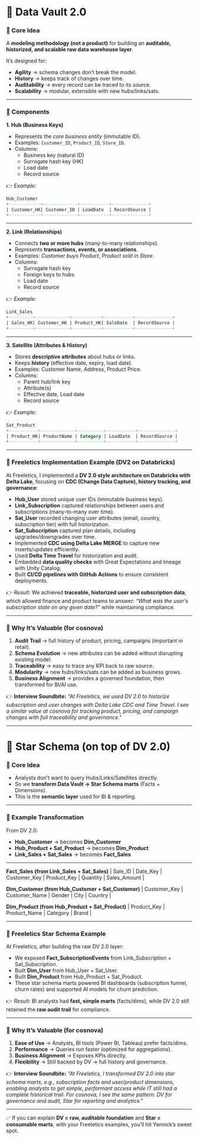 # 📌 Data Vault 2.0

### 🔹 Core Idea

A **modeling methodology (not a product)** for building an **auditable, historized, and scalable raw data warehouse layer**.

It’s designed for:

* **Agility** → schema changes don’t break the model.
* **History** → keeps track of changes over time.
* **Auditability** → every record can be traced to its source.
* **Scalability** → modular, extensible with new hubs/links/sats.

---

### 🔹 Components

**1. Hub (Business Keys)**

* Represents the *core business entity* (immutable ID).
* Examples: `Customer_ID`, `Product_ID`, `Store_ID`.
* Columns:
  * Business key (natural ID)
  * Surrogate hash key (HK)
  * Load date
  * Record source

👉 *Example:*
```sql
Hub_Customer
+------------+-------------+-----------+--------------+
| Customer_HK| Customer_ID | LoadDate  | RecordSource |
+------------+-------------+-----------+--------------+
```

---

**2. Link (Relationships)**

* Connects **two or more hubs** (many-to-many relationships).
* Represents **transactions, events, or associations**.
* Examples: *Customer buys Product*, *Product sold in Store*.
* Columns:
  * Surrogate hash key
  * Foreign keys to hubs
  * Load date
  * Record source

👉 *Example:*
```sql
Link_Sales
+---------+-------------+-----------+-----------+--------------+
| Sales_HK| Customer_HK | Product_HK| SaleDate  | RecordSource |
+---------+-------------+-----------+-----------+--------------+
```

---

**3. Satellite (Attributes & History)**

* Stores **descriptive attributes** about hubs or links.
* Keeps **history** (effective date, expiry, load date).
* Examples: Customer Name, Address, Product Price.
* Columns:
  * Parent hub/link key
  * Attribute(s)
  * Effective date, Load date
  * Record source

👉 *Example:*
```sql
Sat_Product
+-----------+-------------+----------+-----------+--------------+
| Product_HK| ProductName | Category | LoadDate  | RecordSource |
+-----------+-------------+----------+-----------+--------------+
```

---

### 🔹 Freeletics Implementation Example (DV2 on Databricks)

At Freeletics, I implemented a **DV 2.0 style architecture on Databricks with Delta Lake**, focusing on **CDC (Change Data Capture), history tracking, and governance**:

* **Hub_User** stored unique user IDs (immutable business keys).
* **Link_Subscription** captured relationships between users and subscriptions (many-to-many over time).
* **Sat_User** recorded changing user attributes (email, country, subscription tier) with full historization.
* **Sat_Subscription** captured plan details, including upgrades/downgrades over time.
* Implemented **CDC using Delta Lake MERGE** to capture new inserts/updates efficiently.
* Used **Delta Time Travel** for historization and audit.
* Embedded **data quality checks** with Great Expectations and lineage with Unity Catalog.
* Built **CI/CD pipelines with GitHub Actions** to ensure consistent deployments.

👉 *Result:* We achieved **traceable, historized user and subscription data**, which allowed finance and product teams to answer: *“What was the user’s subscription state on any given date?”* while maintaining compliance.

---

### 🔹 Why It’s Valuable (for cosnova)

1. **Audit Trail** → full history of product, pricing, campaigns (important in retail).
2. **Schema Evolution** → new attributes can be added without disrupting existing model.
3. **Traceability** → easy to trace any KPI back to raw source.
4. **Modularity** → new hubs/links/sats can be added as business grows.
5. **Business Alignment** → provides a governed foundation, then transformed for BI/AI use.

👉 **Interview Soundbite:**
*"At Freeletics, we used DV 2.0 to historize subscription and user changes with Delta Lake CDC and Time Travel. I see a similar value at cosnova for tracking product, pricing, and campaign changes with full traceability and governance."*

---

# 📌 Star Schema (on top of DV 2.0)

### 🔹 Core Idea

* Analysts don’t want to query Hubs/Links/Satellites directly.
* So we **transform Data Vault → Star Schema marts** (Facts + Dimensions).
* This is the **semantic layer** used for BI & reporting.

---

### 🔹 Example Transformation

From DV 2.0:

* **Hub_Customer** → becomes **Dim_Customer**
* **Hub_Product + Sat_Product** → becomes **Dim_Product**
* **Link_Sales + Sat_Sales** → becomes **Fact_Sales**

---

**Fact_Sales (from Link_Sales + Sat_Sales)**
| Sale_ID | Date_Key | Customer_Key | Product_Key | Quantity | Sales_Amount |

**Dim_Customer (from Hub_Customer + Sat_Customer)**
| Customer_Key | Customer_Name | Gender | City | Country |

**Dim_Product (from Hub_Product + Sat_Product)**
| Product_Key | Product_Name | Category | Brand |

---

### 🔹 Freeletics Star Schema Example

At Freeletics, after building the raw DV 2.0 layer:

* We exposed **Fact_SubscriptionEvents** from Link_Subscription + Sat_Subscription.
* Built **Dim_User** from Hub_User + Sat_User.
* Built **Dim_Product** from Hub_Product + Sat_Product.
* These star schema marts powered BI dashboards (subscription funnel, churn rates) and supported AI models for churn prediction.

👉 *Result:* BI analysts had **fast, simple marts** (facts/dims), while DV 2.0 still retained the **raw audit trail** for compliance.

---

### 🔹 Why It’s Valuable (for cosnova)

1. **Ease of Use** → Analysts, BI tools (Power BI, Tableau) prefer facts/dims.
2. **Performance** → Queries run faster (optimized for aggregations).
3. **Business Alignment** → Exposes KPIs directly.
4. **Flexibility** → Still backed by DV → full history and governance.

👉 **Interview Soundbite:**
*"At Freeletics, I transformed DV 2.0 into star schema marts, e.g., subscription facts and user/product dimensions, enabling analysts to get simple, performant access while IT still had a complete historical trail. For cosnova, I see the same pattern: DV for governance and audit, Star for reporting and analytics."*

---

✅ If you can explain **DV = raw, auditable foundation** and **Star = consumable marts**, with your Freeletics examples, you’ll hit Yannick’s sweet spot.

